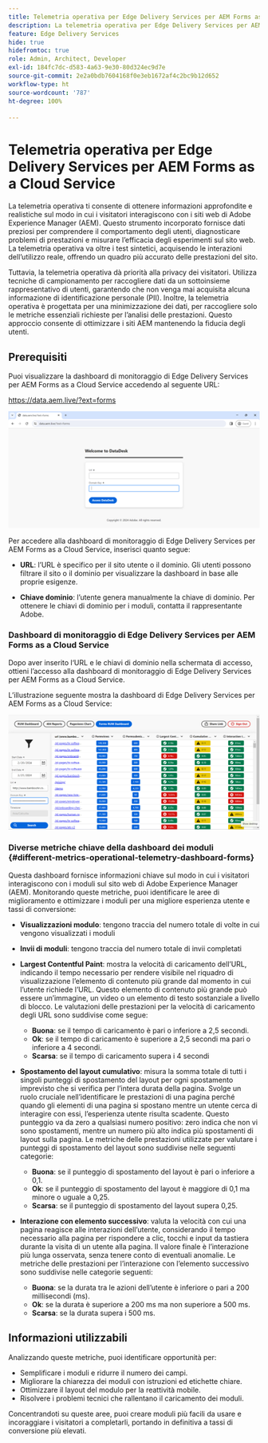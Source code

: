 ```yaml
---
title: Telemetria operativa per Edge Delivery Services per AEM Forms as a Cloud Service
description: La telemetria operativa per Edge Delivery Services per AEM Forms as a Cloud Service comporta il tracciamento e l’analisi continui delle interazioni dell’utente con i moduli.
feature: Edge Delivery Services
hide: true
hidefromtoc: true
role: Admin, Architect, Developer
exl-id: 184fc7dc-d583-4a63-9e30-80d324ec9d7e
source-git-commit: 2e2a0bdb7604168f0e3eb1672af4c2bc9b12d652
workflow-type: ht
source-wordcount: '787'
ht-degree: 100%

---
```


# Telemetria operativa per Edge Delivery Services per AEM Forms as a Cloud Service

La telemetria operativa ti consente di ottenere informazioni approfondite e realistiche sul modo in cui i visitatori interagiscono con i siti web di Adobe Experience Manager (AEM). Questo strumento incorporato fornisce dati preziosi per comprendere il comportamento degli utenti, diagnosticare problemi di prestazioni e misurare l’efficacia degli esperimenti sul sito web. La telemetria operativa va oltre i test sintetici, acquisendo le interazioni dell’utilizzo reale, offrendo un quadro più accurato delle prestazioni del sito.

Tuttavia, la telemetria operativa dà priorità alla privacy dei visitatori. Utilizza tecniche di campionamento per raccogliere dati da un sottoinsieme rappresentativo di utenti, garantendo che non venga mai acquisita alcuna informazione di identificazione personale (PII). Inoltre, la telemetria operativa è progettata per una minimizzazione dei dati, per raccogliere solo le metriche essenziali richieste per l’analisi delle prestazioni. Questo approccio consente di ottimizzare i siti AEM mantenendo la fiducia degli utenti.


## Prerequisiti

Puoi visualizzare la dashboard di monitoraggio di Edge Delivery Services per AEM Forms as a Cloud Service accedendo al seguente URL:

https://data.aem.live/?ext=forms

![Schermata di accesso alla telemetria operativa per i moduli di Edge Delivery Services](/help/edge/assets/rum-login-screen.png)

Per accedere alla dashboard di monitoraggio di Edge Delivery Services per AEM Forms as a Cloud Service, inserisci quanto segue:

- **URL**: l’URL è specifico per il sito utente o il dominio. Gli utenti possono filtrare il sito o il dominio per visualizzare la dashboard in base alle proprie esigenze.

- **Chiave dominio**: l’utente genera manualmente la chiave di dominio. Per ottenere le chiavi di dominio per i moduli, contatta il rappresentante Adobe.

### Dashboard di monitoraggio di Edge Delivery Services per AEM Forms as a Cloud Service

Dopo aver inserito l‘URL e le chiavi di dominio nella schermata di accesso, ottieni l’accesso alla dashboard di monitoraggio di Edge Delivery Services per AEM Forms as a Cloud Service.

L’illustrazione seguente mostra la dashboard di Edge Delivery Services per AEM Forms as a Cloud Service:

![Dashboard moduli di telemetria operativa](/help/edge/assets/rum-forms-dashboard.png)

### Diverse metriche chiave della dashboard dei moduli {#different-metrics-operational-telemetry-dashboard-forms}

Questa dashboard fornisce informazioni chiave sul modo in cui i visitatori interagiscono con i moduli sul sito web di Adobe Experience Manager (AEM). Monitorando queste metriche, puoi identificare le aree di miglioramento e ottimizzare i moduli per una migliore esperienza utente e tassi di conversione:

- **Visualizzazioni modulo**: tengono traccia del numero totale di volte in cui vengono visualizzati i moduli
- **Invii di moduli**: tengono traccia del numero totale di invii completati

- **Largest Contentful Paint**: mostra la velocità di caricamento dell’URL, indicando il tempo necessario per rendere visibile nel riquadro di visualizzazione l’elemento di contenuto più grande dal momento in cui l’utente richiede l’URL. Questo elemento di contenuto più grande può essere un’immagine, un video o un elemento di testo sostanziale a livello di blocco. Le valutazioni delle prestazioni per la velocità di caricamento degli URL sono suddivise come segue:
   - **Buona**: se il tempo di caricamento è pari o inferiore a 2,5 secondi.
   - **Ok**: se il tempo di caricamento è superiore a 2,5 secondi ma pari o inferiore a 4 secondi.
   - **Scarsa**: se il tempo di caricamento supera i 4 secondi

- **Spostamento del layout cumulativo**: misura la somma totale di tutti i singoli punteggi di spostamento del layout per ogni spostamento imprevisto che si verifica per l’intera durata della pagina. Svolge un ruolo cruciale nell’identificare le prestazioni di una pagina perché quando gli elementi di una pagina si spostano mentre un utente cerca di interagire con essi, l’esperienza utente risulta scadente. Questo punteggio va da zero a qualsiasi numero positivo: zero indica che non vi sono spostamenti, mentre un numero più alto indica più spostamenti di layout sulla pagina. Le metriche delle prestazioni utilizzate per valutare i punteggi di spostamento del layout sono suddivise nelle seguenti categorie:

   - **Buona**: se il punteggio di spostamento del layout è pari o inferiore a 0,1.
   - **Ok**: se il punteggio di spostamento del layout è maggiore di 0,1 ma minore o uguale a 0,25.
   - **Scarsa**: se il punteggio di spostamento del layout supera 0,25.

- **Interazione con elemento successivo**: valuta la velocità con cui una pagina reagisce alle interazioni dell’utente, considerando il tempo necessario alla pagina per rispondere a clic, tocchi e input da tastiera durante la visita di un utente alla pagina. Il valore finale è l’interazione più lunga osservata, senza tenere conto di eventuali anomalie. Le metriche delle prestazioni per l’interazione con l’elemento successivo sono suddivise nelle categorie seguenti:
   - **Buona**: se la durata tra le azioni dell’utente è inferiore o pari a 200 millisecondi (ms).
   - **Ok**: se la durata è superiore a 200 ms ma non superiore a 500 ms.
   - **Scarsa**: se la durata supera i 500 ms.

## Informazioni utilizzabili

Analizzando queste metriche, puoi identificare opportunità per:

- Semplificare i moduli e ridurre il numero dei campi.
- Migliorare la chiarezza dei moduli con istruzioni ed etichette chiare.
- Ottimizzare il layout del modulo per la reattività mobile.
- Risolvere i problemi tecnici che rallentano il caricamento dei moduli.

Concentrandoti su queste aree, puoi creare moduli più facili da usare e incoraggiare i visitatori a completarli, portando in definitiva a tassi di conversione più elevati.


